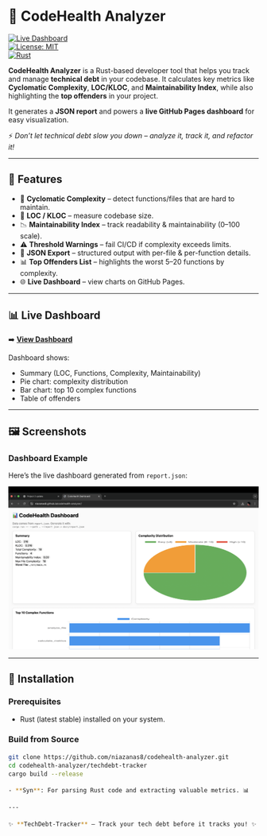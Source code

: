 # 🚀 CodeHealth Analyzer  

[![Live Dashboard](https://img.shields.io/badge/Dashboard-Live-brightgreen?style=for-the-badge)](https://niazanas8.github.io/codehealth-analyzer/)  
[![License: MIT](https://img.shields.io/badge/License-MIT-blue.svg)](LICENSE)  
[![Rust](https://img.shields.io/badge/Rust-stable-orange?logo=rust)](https://www.rust-lang.org/)  

**CodeHealth Analyzer** is a Rust-based developer tool that helps you track and manage **technical debt** in your codebase. It calculates key metrics like **Cyclomatic Complexity**, **LOC/KLOC**, and **Maintainability Index**, while also highlighting the **top offenders** in your project.  

It generates a **JSON report** and powers a **live GitHub Pages dashboard** for easy visualization.  

⚡ *Don’t let technical debt slow you down – analyze it, track it, and refactor it!*  

---

## 🌟 Features  

- 🔢 **Cyclomatic Complexity** – detect functions/files that are hard to maintain.  
- 📏 **LOC / KLOC** – measure codebase size.  
- 📉 **Maintainability Index** – track readability & maintainability (0–100 scale).  
- ⚠️ **Threshold Warnings** – fail CI/CD if complexity exceeds limits.  
- 📝 **JSON Export** – structured output with per-file & per-function details.  
- 📊 **Top Offenders List** – highlights the worst 5–20 functions by complexity.  
- 🌐 **Live Dashboard** – view charts on GitHub Pages.  

---

## 📊 Live Dashboard  

➡️ [**View Dashboard**](https://niazanas8.github.io/codehealth-analyzer/)  

Dashboard shows:  
- Summary (LOC, Functions, Complexity, Maintainability)  
- Pie chart: complexity distribution  
- Bar chart: top 10 complex functions  
- Table of offenders  

---

## 🖼️ Screenshots  

### Dashboard Example  
Here’s the live dashboard generated from `report.json`:  

![Dashboard Screenshot](docs/screenshot.png)  



---

## 🔧 Installation  

### Prerequisites  
- Rust (latest stable) installed on your system.  

### Build from Source  
```bash
git clone https://github.com/niazanas8/codehealth-analyzer.git
cd codehealth-analyzer/techdebt-tracker
cargo build --release

- **Syn**: For parsing Rust code and extracting valuable metrics. 📊

---

✨ **TechDebt-Tracker** – Track your tech debt before it tracks you! ✨
